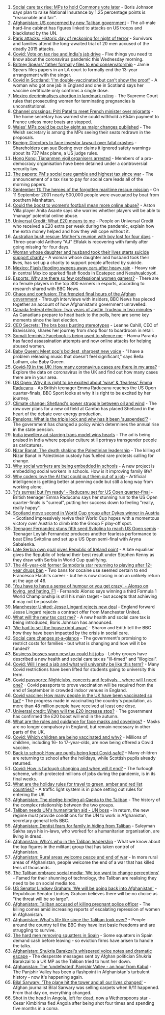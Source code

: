 1. [Social care tax rise: MPs to hold Commons vote later](https://www.bbc.co.uk/news/uk-politics-58483036?at_medium=RSS&at_campaign=KARANGA) - Boris Johnson says plan to raise National Insurance by 1.25 percentage points is "reasonable and fair".
2. [Afghanistan: US concerned by new Taliban government](https://www.bbc.co.uk/news/world-asia-58484155?at_medium=RSS&at_campaign=KARANGA) - The all-male hard-line cabinet has figures linked to attacks on US troops and blacklisted by the UN.
3. [Paris attacks: Historic day of reckoning for night of terror](https://www.bbc.co.uk/news/world-europe-58472506?at_medium=RSS&at_campaign=KARANGA) - Survivors and families attend the long-awaited trial of 20 men accused of the deadly 2015 attacks.
4. [Covid: Vote on tax rise and India's jab drive](https://www.bbc.co.uk/news/uk-58480161?at_medium=RSS&at_campaign=KARANGA) - Five things you need to know about the coronavirus pandemic this Wednesday morning.
5. [Britney Spears' father formally files to end conservatorship](https://www.bbc.co.uk/news/world-us-canada-58483461?at_medium=RSS&at_campaign=KARANGA) - Jamie Spears files papers in an LA court to formally end the 13-year arrangement with the singer.
6. [Covid in Scotland: 'I'm double-vaccinated but can't show the proof'](https://www.bbc.co.uk/news/uk-scotland-58475922?at_medium=RSS&at_campaign=KARANGA) - A woman who got one jab in England and one in Scotland says her vaccine certificate only confirms a single dose.
7. [Mexico decriminalises abortion in landmark ruling](https://www.bbc.co.uk/news/world-latin-america-58482850?at_medium=RSS&at_campaign=KARANGA) - The Supreme Court rules that prosecuting women for terminating pregnancies is unconstitutional.
8. [Channel crossings: Priti Patel to meet French minister over migrants](https://www.bbc.co.uk/news/uk-58484098?at_medium=RSS&at_campaign=KARANGA) - The home secretary has warned she could withhold a £54m payment to France unless more boats are stopped.
9. [Wales' MPs could be cut by eight as major changes published](https://www.bbc.co.uk/news/uk-wales-politics-58476636?at_medium=RSS&at_campaign=KARANGA) - The Welsh secretary is among the MPs seeing their seats redrawn in the proposals.
10. [Boeing: Directors to face investor lawsuit over fatal crashes](https://www.bbc.co.uk/news/business-58483150?at_medium=RSS&at_campaign=KARANGA) - Shareholders can sue Boeing over claims it ignored safety warnings about its 737 Max plane, a US judge rules.
11. [Hong Kong: Tiananmen vigil organisers arrested](https://www.bbc.co.uk/news/world-asia-58483848?at_medium=RSS&at_campaign=KARANGA) - Members of a pro-democracy organisation have been detained under a controversial security law.
12. [The papers: PM's social care gamble and highest tax since war](https://www.bbc.co.uk/news/blogs-the-papers-58483020?at_medium=RSS&at_campaign=KARANGA) - The announcement of a tax rise to pay for social care leads all of the morning papers.
13. [September 11: The heroes of the forgotten maritime rescue mission](https://www.bbc.co.uk/news/world-us-canada-58463014?at_medium=RSS&at_campaign=KARANGA) - On 11 September 2001 nearly 500,000 people were evacuated by boat from southern Manhattan.
14. [Could the boost to women’s football mean more online abuse?](https://www.bbc.co.uk/news/uk-58478077?at_medium=RSS&at_campaign=KARANGA) - Aston Villa player Anita Asante says she worries whether players will be able to ‘manage’ potential online abuse.
15. [Universal Credit: What £20 means to me](https://www.bbc.co.uk/news/uk-58478076?at_medium=RSS&at_campaign=KARANGA) - People on Universal Credit who received a £20 extra per week during the pandemic, explain how the extra money helped and how they will cope without it.
16. [Australian bush rescue: Mother's reunion with boy lost for four days](https://www.bbc.co.uk/news/world-australia-58472030?at_medium=RSS&at_campaign=KARANGA) - Three-year-old Anthony "AJ" Elfalak is recovering with family after going missing for four days.
17. [Woman whose daughter and husband took their lives starts suicide support charity](https://www.bbc.co.uk/news/uk-58476140?at_medium=RSS&at_campaign=KARANGA) - A woman whose daughter and husband took their lives, has set up a charity to support people affected by suicide.
18. [Mexico: Flash flooding sweeps away cars after heavy rain](https://www.bbc.co.uk/news/world-latin-america-58476138?at_medium=RSS&at_campaign=KARANGA) - Heavy rain in central Mexico sparked flash floods in Ecatepec and Nexahualcóyotl.
19. [Esports: Why are there so few professional women gamers?](https://www.bbc.co.uk/news/technology-58466374?at_medium=RSS&at_campaign=KARANGA) - There are no female players in the top 300 earners in esports, according to research shared with BBC News.
20. [Chaos and confusion: The frenzied final hours of the Afghan government](https://www.bbc.co.uk/news/world-asia-58477131?at_medium=RSS&at_campaign=KARANGA) - Through interviews with insiders, BBC News has pieced together an account of how Afghanistan’s government unravelled.
21. [Canada federal election: Two years of Justin Trudeau in two minutes](https://www.bbc.co.uk/news/world-us-canada-58482593?at_medium=RSS&at_campaign=KARANGA) - As Canadians prepare to head back to the polls, here are some key moments since the last election.
22. [CEO Secrets: The bra boss busting stereotypes](https://www.bbc.co.uk/news/business-58423705?at_medium=RSS&at_campaign=KARANGA) - Leanne Cahill, CEO of Bravissimo, shares her journey from shop floor to boardroom in retail.
23. [Somali feminist: Facebook is being used to silence me](https://www.bbc.co.uk/news/world-africa-58355603?at_medium=RSS&at_campaign=KARANGA) - Hanna Paranta has faced assassination attempts and now online attacks for helping abused women.
24. [Baby Queen: Meet pop's boldest, sharpest new voice](https://www.bbc.co.uk/news/entertainment-arts-58462521?at_medium=RSS&at_campaign=KARANGA) - "I have a problem releasing music that doesn't feel significant," says Bella Latham, aka Baby Queen.
25. [Covid-19 in the UK: How many coronavirus cases are there in my area?](https://www.bbc.co.uk/news/uk-51768274?at_medium=RSS&at_campaign=KARANGA) - Explore the data on coronavirus in the UK and find out how many cases there are in your area.
26. [US Open: Why it is right to be excited about 'wise' & 'fearless' Emma Raducanu](https://www.bbc.co.uk/sport/tennis/58469895?at_medium=RSS&at_campaign=KARANGA) - As British teenager Emma Raducanu reaches the US Open quarter-finals, BBC Sport looks at why it is right to be excited by her journey.
27. [Climate change: Shetland's power struggle between oil and wind](https://www.bbc.co.uk/news/uk-scotland-58464439?at_medium=RSS&at_campaign=KARANGA) - The row over plans for a new oil field at Cambo has placed Shetland in the heart of the debate over energy production.
28. [Pensions: What is the triple lock and why has it been 'suspended'?](https://www.bbc.co.uk/news/business-53082530?at_medium=RSS&at_campaign=KARANGA) - The government has changed a policy which determines the annual rise in the state pension.
29. [India jewellery ad starring trans model wins hearts](https://www.bbc.co.uk/news/world-asia-india-58449746?at_medium=RSS&at_campaign=KARANGA) - The ad is being praised in India where popular culture still portrays transgender people as caricatures.
30. [Nizar Banat: The death shaking the Palestinian leadership](https://www.bbc.co.uk/news/world-middle-east-58400442?at_medium=RSS&at_campaign=KARANGA) - The killing of Nizar Banat in Palestinian custody has fuelled rare protests calling for change.
31. [Why social workers are being embedded in schools](https://www.bbc.co.uk/news/uk-england-london-57978625?at_medium=RSS&at_campaign=KARANGA) - A new project is embedding social workers in schools. How is it improving family life?
32. [Why coders love the AI that could put them out of a job](https://www.bbc.co.uk/news/business-57914432?at_medium=RSS&at_campaign=KARANGA) - Artificial intelligence is getting better at penning code but still a long way from working alone.
33. ['It's surreal but I'm ready' - Raducanu set for US Open quarter-final](https://www.bbc.co.uk/sport/tennis/58477231?at_medium=RSS&at_campaign=KARANGA) - British teenager Emma Raducanu says her stunning run to the US Open quarter-finals is "surreal", putting her success down to feeling "really, really happy".
34. [Scotland move second in World Cup group after Dykes winner in Austria](https://www.bbc.co.uk/sport/football/58386792?at_medium=RSS&at_campaign=KARANGA) - Scotland impressively revive their World Cup hopes with a momentous victory over Austria to climb into the Group F play-off spot.
35. [Teenager Fernandez stuns fifth seed Svitolina to reach US Open semis](https://www.bbc.co.uk/sport/tennis/58482860?at_medium=RSS&at_campaign=KARANGA) - Teenager Leylah Fernandez produces another fearless performance to beat Elina Svitolina and set up a US Open semi-final with Aryna Sabalenka.
36. [Late Serbia own goal gives Republic of Ireland point](https://www.bbc.co.uk/sport/football/58461073?at_medium=RSS&at_campaign=KARANGA) - A late equaliser gives the Republic of Ireland their best result under Stephen Kenny as they draw with Serbia in World Cup qualifying.
37. [The 46-year-old former Sampdoria star returning to playing after 12-year drugs ban](https://www.bbc.co.uk/sport/football/58478778?at_medium=RSS&at_campaign=KARANGA) - Two bans for cocaine use seemed certain to end Francesco Flachi's career - but he is now closing in on an unlikely return at the age of 46.
38. ['You have to have a sense of humour or you get crazy' - Alonso on loving, and hating, F1](https://www.bbc.co.uk/sport/formula1/58457766?at_medium=RSS&at_campaign=KARANGA) - Fernando Alonso says winning a third Formula 1 World Championship is still his main target - but accepts that achieving it may not be possible.
39. [Manchester United: Jesse Lingard rejects new deal](https://www.bbc.co.uk/sport/football/58480332?at_medium=RSS&at_campaign=KARANGA) - England forward Jesse Lingard rejects a contract offer from Manchester United.
40. [What will the new tax cost me?](https://www.bbc.co.uk/news/uk-politics-58436009?at_medium=RSS&at_campaign=KARANGA) - A new health and social care tax is being introduced, Boris Johnson has announced.
41. [‘We had to sell the house right away’](https://www.bbc.co.uk/news/uk-58481992?at_medium=RSS&at_campaign=KARANGA) - Sharon and Edith tell the BBC how they have been impacted by the crisis in social care.
42. [Social care changes at-a-glance](https://www.bbc.co.uk/news/uk-politics-58473787?at_medium=RSS&at_campaign=KARANGA) - The government's promising to restrict costs for families - but what is changing and how will it be funded?
43. [Business bosses warn new tax could hit jobs](https://www.bbc.co.uk/news/business-58473810?at_medium=RSS&at_campaign=KARANGA) - Lobby groups have described a new health and social care tax as "ill-timed" and "illogical".
44. [Covid: Will I need a jab and what will university be like this term?](https://www.bbc.co.uk/news/explainers-52753913?at_medium=RSS&at_campaign=KARANGA) - Many Covid restrictions have been lifted for students going to university this term.
45. [Covid passports: Nightclubs, concerts and festivals... where will I need one?](https://www.bbc.co.uk/news/explainers-55718553?at_medium=RSS&at_campaign=KARANGA) - Covid passports to prove vaccination will be required from the end of September in crowded indoor venues in England.
46. [Covid vaccine: How many people in the UK have been vaccinated so far?](https://www.bbc.co.uk/news/health-55274833?at_medium=RSS&at_campaign=KARANGA) - The progress made in vaccinating the country's population, as more than 48 million people have received at least one dose.
47. [Universal credit: When will the £20 increase stop?](https://www.bbc.co.uk/news/uk-41487126?at_medium=RSS&at_campaign=KARANGA) - The government has confirmed the £20 boost will end in the autumn.
48. [What are the rules and guidance for face masks and coverings?](https://www.bbc.co.uk/news/health-51205344?at_medium=RSS&at_campaign=KARANGA) - Masks are no longer compulsory in England, but remain necessary in other parts of the UK.
49. [Covid: Which children are being vaccinated and why?](https://www.bbc.co.uk/news/health-57888429?at_medium=RSS&at_campaign=KARANGA) - Millions of children, including 16- to 17-year-olds, are now being offered a Covid vaccine.
50. [Back to school: How are pupils being kept Covid-safe?](https://www.bbc.co.uk/news/education-51643556?at_medium=RSS&at_campaign=KARANGA) - Many children are returning to school after the holidays, while Scottish pupils already returned.
51. [Covid: How is furlough changing and when will it end?](https://www.bbc.co.uk/news/explainers-52135342?at_medium=RSS&at_campaign=KARANGA) - The furlough scheme, which protected millions of jobs during the pandemic, is in its final weeks.
52. [What are the holiday rules for travel to green, amber and red list countries?](https://www.bbc.co.uk/news/explainers-52544307?at_medium=RSS&at_campaign=KARANGA) - A traffic light system is in place setting out rules for entering the UK
53. [Afghanistan: The pledge binding al-Qaeda to the Taliban](https://www.bbc.co.uk/news/world-asia-58473574?at_medium=RSS&at_campaign=KARANGA) - The history of the complex relationship between the two groups.
54. [Taliban needs UN's humanitarian aid - UN boss](https://www.bbc.co.uk/news/world-us-canada-58482840?at_medium=RSS&at_campaign=KARANGA) - In return, the new regime must provide conditions for the UN to work in Afghanistan, secretary general tells BBC.
55. [Afghanistan: Dentist fears for family in hiding from Taliban](https://www.bbc.co.uk/news/uk-england-cumbria-58474735?at_medium=RSS&at_campaign=KARANGA) - Suleyman Sakha says his in-laws, who worked for a humanitarian organisation, are living in dread.
56. [Afghanistan: Who's who in the Taliban leadership](https://www.bbc.co.uk/news/world-asia-58235639?at_medium=RSS&at_campaign=KARANGA) - What we know about the top figures in the militant group that has taken control of Afghanistan.
57. [Afghanistan: Rural areas welcome peace and end of war](https://www.bbc.co.uk/news/world-asia-58456955?at_medium=RSS&at_campaign=KARANGA) - In more rural areas of Afghanistan, people welcome the end of a war that has killed tens of thousands.
58. [The Taliban embrace social media: 'We too want to change perceptions'](https://www.bbc.co.uk/news/world-asia-58466939?at_medium=RSS&at_campaign=KARANGA) - Famed for their shunning of technology, the Taliban are realising they need to be on social media too.
59. [US Senator Lindsey Graham: 'We will be going back into Afghanistan'](https://www.bbc.co.uk/news/world-us-canada-58456953?at_medium=RSS&at_campaign=KARANGA) - Republican Senator Lindsey Graham believes there will be no choice as "the threat will be so large".
60. [Afghanistan: Taliban accused of killing pregnant police officer](https://www.bbc.co.uk/news/world-asia-58455826?at_medium=RSS&at_campaign=KARANGA) - The killing comes amid increasing reports of escalating repression of women in Afghanistan.
61. [Afghanistan: What's life like since the Taliban took over?](https://www.bbc.co.uk/news/world-asia-58434735?at_medium=RSS&at_campaign=KARANGA) - People around the country tell the BBC they have lost basic freedoms and are struggling to survive.
62. [The hard men removing squatters in Spain](https://www.bbc.co.uk/news/stories-58310532?at_medium=RSS&at_campaign=KARANGA) - Some squatters in Spain demand cash before leaving - so eviction firms have arisen to handle the talks.
63. [Afghanistan: Shukria Barakzai's whispered voice notes and dramatic escape](https://www.bbc.co.uk/news/world-asia-58345901?at_medium=RSS&at_campaign=KARANGA) - The desperate messages sent by Afghan politician Shukria Barakzai to a UK MP as the Taliban tried to hunt her down.
64. [Afghanistan: The 'undefeated' Panjshir Valley - an hour from Kabul](https://www.bbc.co.uk/news/world-asia-58329527?at_medium=RSS&at_campaign=KARANGA) - The Panjshir Valley has been a flashpoint in Afghanistan's turbulent history - now it's happening again.
65. [Bilal Sarwary: 'The plane hit the tower and all our lives changed'](https://www.bbc.co.uk/news/world-south-asia-58071592?at_medium=RSS&at_campaign=KARANGA) - Afghan journalist Bilal Sarwary was selling carpets when 9/11 happened. From that day on, everything changed.
66. [Shot in the head in Angola, left for dead, now a Wetherspoons star](https://www.bbc.co.uk/news/uk-58266180?at_medium=RSS&at_campaign=KARANGA) - Cesar Kimbirima fled Angola after being shot four times and spending five months in a coma.
